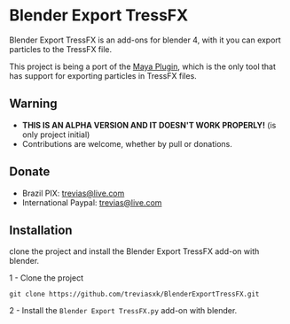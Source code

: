 # Blender Export TressFX
Blender Export TressFX is an add-ons for blender 4, with it you can export particles to the TressFX file.

This project is being a port of the [Maya Plugin](https://github.com/GPUOpen-Effects/TressFX/blob/master/tool/Maya/TressFX_Exporter.py), which is the only tool that has support for exporting particles in TressFX files.

## Warning
* **THIS IS AN ALPHA VERSION AND IT DOESN'T WORK PROPERLY!** (is only project initial) 
* Contributions are welcome, whether by pull or donations.

## Donate
 - Brazil
 PIX: trevias@live.com
 - International
 Paypal: trevias@live.com

## Installation

clone the project and install the Blender Export TressFX add-on with blender.

1 - Clone the project

`git clone https://github.com/treviasxk/BlenderExportTressFX.git`

2 - Install the `Blender Export TressFX.py` add-on with blender.